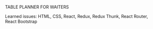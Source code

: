 TABLE PLANNER FOR WAITERS

Learned issues:
HTML, CSS, React, Redux, Redux Thunk, React Router, React Bootstrap